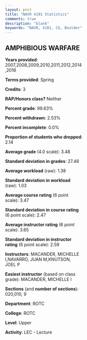 ```yaml
---
layout: post
title: "NAVR 4101 Statistics"
comments: true
description: "blank"
keywords: "NAVR, 4101, CU, Boulder"
--- 
```

<head>
<script src="https://ajax.googleapis.com/ajax/libs/jquery/2.1.3/jquery.min.js"></script>
<script src="https://dl.dropboxusercontent.com/s/pc42nxpaw1ea4o9/highcharts.js?dl=0"></script>
<!-- <script src="../assets/js/highcharts.js"></script> -->
<style type="text/css">@font-face {
	font-family: "Bebas Neue";
	src: url(https://www.filehosting.org/file/details/544349/BebasNeue%20Regular.otf) format("opentype");
	}
	h1.Bebas { 
		font-family: "Bebas Neue", Verdana, Tahoma;
	}
</style>
</head>
<body>
	<div id="container" style="float: right; width: 45%; height: 88%; margin-left: 2.5%; margin-right: 2.5%;"></div>
	<script language="JavaScript">
		$(document).ready(function() {
		var chart = {type: 'column'};
		var title = {text: 'Grade Distribution'};
		var xAxis = {categories: ['A','B','C','D','F'],crosshair: true};
		var yAxis = {min: 0,title: {text: 'Percentage'}};
		var tooltip = {headerFormat: '<center><b><span style="font-size:20px">{point.key}</span></b></center>',
		               pointFormat: '<td style="padding:0"><b>{point.y:.1f}%</b></td>',
		               footerFormat: '</table>',shared: true,useHTML: true};
		var plotOptions = {column: {pointPadding: 0.0,borderWidth: 0}};  
		var credits = {enabled: false};var series= [{name: 'Percent',data: [59.56,36.76,2.21,1.47,0.0,]}];
		var json = {};
		json.chart = chart;
		json.title = title;
		json.tooltip = tooltip;
		json.xAxis = xAxis;
		json.yAxis = yAxis;  
		json.series = series;
		json.plotOptions = plotOptions;  
		json.credits = credits;
		$('#container').highcharts(json);
	});
	</script>
</body>
			   
## AMPHIBIOUS WARFARE

**Years provided**: 2007,2008,2009,2010,2011,2012,2014,2016

**Terms provided**: Spring

**Credits**: 3

**RAP/Honors class?** Neither

**Percent grade**: 99.63%

**Percent withdrawn**: 2.53%

**Percent incomplete**: 0.0%

**Proportion of students who dropped**: 2.14

**Average grade** (4.0 scale): 3.48

**Standard deviation in grades**: 27.48

**Average workload** (raw): 1.38

**Standard deviation in workload** (raw): 1.03

**Average course rating** (6 point scale): 3.47

**Standard deviation in course rating** (6 point scale): 2.47

**Average instructor rating** (6 point scale): 3.65

**Standard deviation in instructor rating** (6 point scale): 2.59

**Instructors**: MACANDER, MICHELLE I,NAVARRO, JUAN M,KNUTSON, JOEL P

**Easiest instructor** (based on class grade): MACANDER, MICHELLE I

**Sections** (and **number of sections**): 020,010, 9

**Department**: ROTC

**College**: ROTC

**Level**: Upper

**Activity**: LEC - Lecture